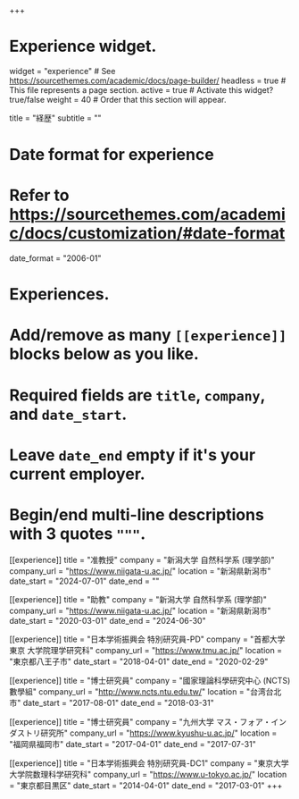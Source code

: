 +++
# Experience widget.
widget = "experience"  # See https://sourcethemes.com/academic/docs/page-builder/
headless = true  # This file represents a page section.
active = true  # Activate this widget? true/false
weight = 40  # Order that this section will appear.

title = "経歴"
subtitle = ""

# Date format for experience
#   Refer to https://sourcethemes.com/academic/docs/customization/#date-format
date_format = "2006-01"

# Experiences.
#   Add/remove as many `[[experience]]` blocks below as you like.
#   Required fields are `title`, `company`, and `date_start`.
#   Leave `date_end` empty if it's your current employer.
#   Begin/end multi-line descriptions with 3 quotes `"""`.
[[experience]]
  title = "准教授"
  company = "新潟大学 自然科学系 (理学部)"
  company_url = "https://www.niigata-u.ac.jp/"
  location = "新潟県新潟市"
  date_start = "2024-07-01"
  date_end = ""

[[experience]]
  title = "助教"
  company = "新潟大学 自然科学系 (理学部)"
  company_url = "https://www.niigata-u.ac.jp/"
  location = "新潟県新潟市"
  date_start = "2020-03-01"
  date_end = "2024-06-30"

[[experience]]
  title = "日本学術振興会 特別研究員-PD"
  company = "首都大学東京 大学院理学研究科"
  company_url = "https://www.tmu.ac.jp/"
  location = "東京都八王子市"
  date_start = "2018-04-01"
  date_end = "2020-02-29"

[[experience]]
  title = "博士研究員"
  company = "國家理論科學研究中心 (NCTS) 數學組"
  company_url = "http://www.ncts.ntu.edu.tw/"
  location = "台湾台北市"
  date_start = "2017-08-01"
  date_end = "2018-03-31"

[[experience]]
  title = "博士研究員"
  company = "九州大学 マス・フォア・インダストリ研究所"
  company_url = "https://www.kyushu-u.ac.jp/"
  location = "福岡県福岡市"
  date_start = "2017-04-01"
  date_end = "2017-07-31"

[[experience]]
  title = "日本学術振興会 特別研究員-DC1"
  company = "東京大学 大学院数理科学研究科"
  company_url = "https://www.u-tokyo.ac.jp/"
  location = "東京都目黒区"
  date_start = "2014-04-01"
  date_end = "2017-03-01"
+++
